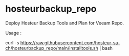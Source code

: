 # hosteurbackup_repo
Deploy Hosteur Backup Tools and Plan for Veeam Repo.


Usage : 

curl -s https://raw.githubusercontent.com/hosteur-sa-ch/hosteurbackup_repo/main/installtools.sh | bash

